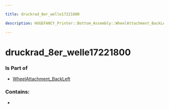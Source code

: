 ```yaml
---

title: druckrad_8er_welle17221800

description: HUGEFANCY_Printer::Bottom_Assembly::WheelAttachment_BackLeft::druckrad_8er_welle17221800

---
```

# druckrad_8er_welle17221800
<script>
    var geoarray = '{"druckrad_8er_welle17221800": {}}';
</script>
<script>
    var basepath = '/assets/HUGEFANCY_Printer/Bottom_Assembly/WheelAttachment_BackLeft/';
</script>
<link rel="stylesheet" href="/css/container.css">

<div id="container"></div>

<!-- these are the required scripts for the three.js scene -->
<script src="/lib/three.min.js"></script>
<script src="/lib/OrbitControls.js"></script>
<script src="/lib/RectAreaLightUniformsLib.js"></script>
<!-- this is your app's lib file -->
<script src="/lib/triceratops_app.js"></script>
### Is Part of
- [WheelAttachment_BackLeft](../WheelAttachment_BackLeft)  

### Contains:
- [](./druckrad_8er_welle17221800/)

